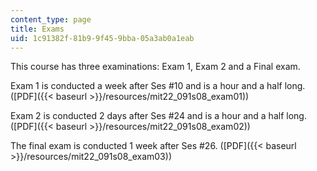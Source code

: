 ```yaml
---
content_type: page
title: Exams
uid: 1c91382f-81b9-9f45-9bba-05a3ab0a1eab
---
```


This course has three examinations: Exam 1, Exam 2 and a Final exam.

Exam 1 is conducted a week after Ses #10 and is a hour and a half long. ([PDF]({{< baseurl >}}/resources/mit22_091s08_exam01))

Exam 2 is conducted 2 days after Ses #24 and is a hour and a half long. ([PDF]({{< baseurl >}}/resources/mit22_091s08_exam02))

The final exam is conducted 1 week after Ses #26. ([PDF]({{< baseurl >}}/resources/mit22_091s08_exam03))